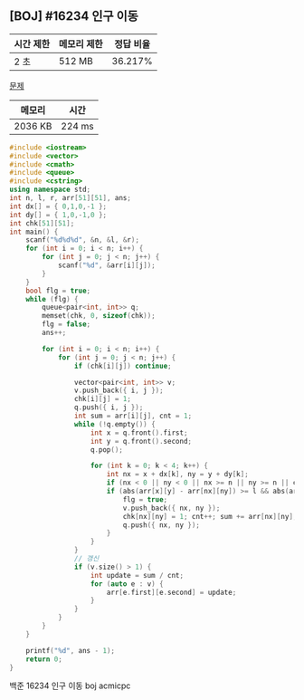 ## [BOJ] #16234 인구 이동

| 시간 제한 | 메모리 제한 | 정답 비율 |
| --------- | ----------- | --------- |
| 2 초      | 512 MB      | 36.217%   |

[문제](https://www.acmicpc.net/problem/16234)



| 메모리  | 시간   |
| ------- | ------ |
| 2036 KB | 224 ms |

```c++
#include <iostream>
#include <vector>
#include <cmath>
#include <queue>
#include <cstring>
using namespace std;
int n, l, r, arr[51][51], ans;
int dx[] = { 0,1,0,-1 };
int dy[] = { 1,0,-1,0 };
int chk[51][51];
int main() {
	scanf("%d%d%d", &n, &l, &r);
	for (int i = 0; i < n; i++) {
		for (int j = 0; j < n; j++) {
			scanf("%d", &arr[i][j]);
		}
	}
	bool flg = true;
	while (flg) {
		queue<pair<int, int>> q;
		memset(chk, 0, sizeof(chk));
		flg = false;
		ans++;

		for (int i = 0; i < n; i++) {
			for (int j = 0; j < n; j++) {
				if (chk[i][j]) continue;

				vector<pair<int, int>> v;
				v.push_back({ i, j });
				chk[i][j] = 1;
				q.push({ i, j });
				int sum = arr[i][j], cnt = 1;
				while (!q.empty()) {
					int x = q.front().first;
					int y = q.front().second;
					q.pop();

					for (int k = 0; k < 4; k++) {
						int nx = x + dx[k], ny = y + dy[k];
						if (nx < 0 || ny < 0 || nx >= n || ny >= n || chk[nx][ny]) continue;
						if (abs(arr[x][y] - arr[nx][ny]) >= l && abs(arr[x][y] - arr[nx][ny]) <= r) {
							flg = true;
							v.push_back({ nx, ny });
							chk[nx][ny] = 1; cnt++; sum += arr[nx][ny];
							q.push({ nx, ny });
						}
					}
				}
				// 갱신
				if (v.size() > 1) {
					int update = sum / cnt;
					for (auto e : v) {
						arr[e.first][e.second] = update;
					}
				}
			}
		}
	}

	printf("%d", ans - 1);
	return 0;
}
```





백준 16234 인구 이동 boj acmicpc

